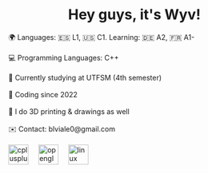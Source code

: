 <h1 align="center">Hey guys, it's Wyv!</h1>
🌍 Languages: 🇪🇸 L1, 🇺🇸 C1. Learning: 🇩🇪 A2, 🇫🇷 A1-<br><br>
💻 Programming Languages: C++<br><br>
🏫 Currently studying at UTFSM (4th semester)<br><br>
🌱 Coding since 2022<br><br>
🌱 I do 3D printing & drawings as well<br><br>
✉️ Contact: blviale0@gmail.com<br><br>

<div align="left">
  <img src="https://cdn.jsdelivr.net/gh/devicons/devicon/icons/cplusplus/cplusplus-original.svg" height="40" alt="cplusplus logo"  />
  <img width="12" />
  <img src="https://cdn.jsdelivr.net/gh/devicons/devicon/icons/opengl/opengl-original.svg" height="40" alt="opengl logo"  />
  <img width="12" />
  <img src="https://cdn.jsdelivr.net/gh/devicons/devicon/icons/linux/linux-original.svg" height="40" alt="linux logo"  />
</div>
